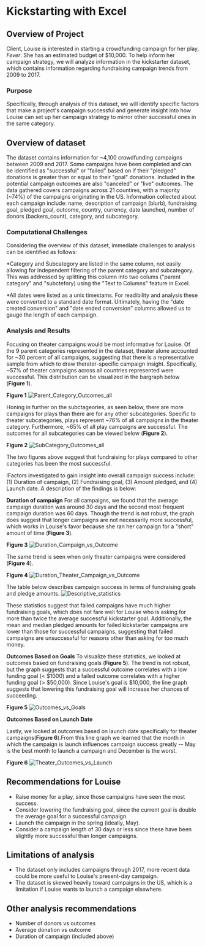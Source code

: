 # Kickstarting with Excel

## Overview of Project

Client, Louise is interested in starting a crowdfunding campaign for her play, _Fever_. She has an estimated budget of $10,000. To help inform her campaign strategy, we will analyze information in the kickstarter dataset, which contains information regarding fundraising campaign trends from 2009 to 2017. 

### Purpose
Specifically, through analysis of this dataset, we will identify specific factors that make a project's campaign successful and generate insight into how Louise can set up her campaign strategy to mirror other successful ones in the same category.

## Overview of dataset
The dataset contains information for ~4,100 crowdfunding campaigns between 2009 and 2017. Some campaigns have been completed and can be identified as "successful" or "failed" based on if their "pledged" donations is greater than or equal to their "goal" donations. Included in the potential campaign outcomes are also "canceled" or "live" outcomes. The data gathered covers campaigns across 21 countires, with a majority (~74%) of the campaigns originating in the US. Information collected about each campaign include: name, description of campaign (blurb), fundraising goal, pledged goal, outcome, country, currency, date launched, number of donors (backers_count), category, and subcategory. 

### Computational Challenges 
Considering the overview of this dataset, immediate challenges to analysis can be identified as follows:

*Category and Subcategory are listed in the same column, not easily allowing for independent filtering of the parent category and subcategory. This was addressed by splitting this column into two colums ("parent category" and "subctefory) using the "Text to Columns" feature in Excel.

*All dates were listed as a unix timestams. For readibility and analysis these were converted to a standard date format. Ultimately, having the "date created conversion" and "date ended conversion" columns allowed us to gauge the length of each campaign.

### Analysis and Results
Focusing on theater campaigns would be most informative for Louise. Of the 9 parent categories represented in the dataset, theater alone accounted for ~30 percent of all campaigns, suggesting that there is a representative sample from which to draw therater-specific campaign insight. Specifically, ~57% of theater campaigns across all countries represented were successful. This distribution can be visualized in the bargraph below (**Figure 1**).

**Figure 1** 
![Parent_Category_Outcomes_all](https://user-images.githubusercontent.com/45336910/115976272-34f3a100-a53a-11eb-9f9d-c54bbe9a9501.png)

Honing in further on the subctageories, as seen below, there are more campaigns for plays than there are for any other subcategories. Specific to theater subcategories, plays represent ~76% of all campaigns in the theater category. Furthermore, ~65% of all play campaigns are successful. The outcomes for all subcategories can be viewed below (**Figure 2**). 

**Figure 2**
![SubCategory_Outcomes_all](https://user-images.githubusercontent.com/45336910/115976389-98ca9980-a53b-11eb-81cd-446e929847c8.png)

The two figures above suggest that fundraising for plays compared to other categories has been the most successful.

IFactors investigated to gain insight into overall campaign success include: (1) Duration of campaign, (2) Fundraising goal, (3) Amount pledged, and (4) Launch date. A description of the findings is below:

**Duration of campaign** For all campaigns, we found that the average campaign duration was around 30 days and the second most frequent campaign duration was 60 days. Though the trend is not robust, the graph does suggest that longer campaigns are not necessarily more successful, which works in Louise's favor because she ran her campaign for a "short" amount of time (**Figure 3**). 

**Figure 3**
![Duration_Campaign_vs_Outcome](https://user-images.githubusercontent.com/45336910/115978571-4e064d00-a54e-11eb-9438-39b077247825.png)

The same trend is seen when only theater campaigns were considered (**Figure 4**). 

**Figure 4**
![Duration_Theater_Campaign_vs_Outcome](https://user-images.githubusercontent.com/45336910/115978689-472c0a00-a54f-11eb-959d-78293a064c67.png)

The table below describes campaign success in terms of fundraising goals and pledge amounts. 
![Descriptive_statistics](https://user-images.githubusercontent.com/45336910/115978797-29ab7000-a550-11eb-910e-af20486f75a0.png)

These statistics suggest that failed campaigns have much higher fundraising goals, which does not fare well for Louise who is asking for more than twice the average successful kickstarter goal. Additionally, the mean and median pledged amounts for failed kickstarter campaigns are lower than those for successful campaigns, suggesting that failed campaigns are unsuccessful for reasons other than asking for too much money. 

**Outcomes Based on Goals**
To visualize these statistics, we looked at outcomes based on fundraising goals (**Figure 5**). The trend is not robust, but the graph suggests that a successful outcome correlates with a low funding goal (< $1000) and a failed outcome correlates with a higher funding goal (> $50,000). Since Louise's goal is $10,000, the line graph suggests that lowering this fundraising goal will increase her chances of succeeding.

**Figure 5**
![Outcomes_vs_Goals](https://user-images.githubusercontent.com/45336910/115980805-89f4de80-a55d-11eb-93bc-da77160d4593.png)

**Outcomes Based on Launch Date**

Lastly, we looked at outcomes based on launch date specifically for theater campaigns(**Figure 6**).From this line graph we learned that the month in which the campaign is launch influences campaign success greatly -- May is the best month to launch a campaign and December is the worst. 

**Figure 6**
![Theater_Outcomes_vs_Launch](https://user-images.githubusercontent.com/45336910/115979417-d5a28a80-a553-11eb-8cd0-063096d885b7.png)


## Recommendations for Louise
* Raise money for a play, since those campaigns have seen the most success. 
* Consider lowering the fundraising goal, since the current goal is double the average goal for a successful campaign.
* Launch the campaign in the spring (ideally, May).
* Consider a campaign length of 30 days or less since these have been slightly more successful than longer campaigns.

## Limitations of analysis
* The dataset only includes campaigns through 2017, more recent data could be more useful to Louise's present-day campaign.
* The dataset is skewed heavily toward campaigns in the US, which is a limitation if Louise wants to launch a campaign elsewhere.

## Other analysis recommendations
* Number of donors vs outcomes
* Average donation vs outcome
* Duration of campaign (included above)

